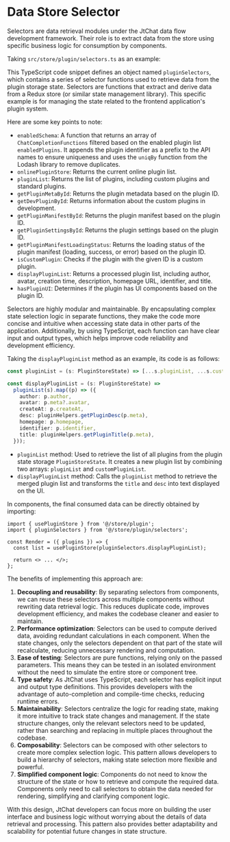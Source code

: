 # Data Store Selector

Selectors are data retrieval modules under the JtChat data flow development framework. Their role is to extract data from the store using specific business logic for consumption by components.

Taking `src/store/plugin/selectors.ts` as an example:

This TypeScript code snippet defines an object named `pluginSelectors`, which contains a series of selector functions used to retrieve data from the plugin storage state. Selectors are functions that extract and derive data from a Redux store (or similar state management library). This specific example is for managing the state related to the frontend application's plugin system.

Here are some key points to note:

- `enabledSchema`: A function that returns an array of `ChatCompletionFunctions` filtered based on the enabled plugin list `enabledPlugins`. It appends the plugin identifier as a prefix to the API names to ensure uniqueness and uses the `uniqBy` function from the Lodash library to remove duplicates.
- `onlinePluginStore`: Returns the current online plugin list.
- `pluginList`: Returns the list of plugins, including custom plugins and standard plugins.
- `getPluginMetaById`: Returns the plugin metadata based on the plugin ID.
- `getDevPluginById`: Returns information about the custom plugins in development.
- `getPluginManifestById`: Returns the plugin manifest based on the plugin ID.
- `getPluginSettingsById`: Returns the plugin settings based on the plugin ID.
- `getPluginManifestLoadingStatus`: Returns the loading status of the plugin manifest (loading, success, or error) based on the plugin ID.
- `isCustomPlugin`: Checks if the plugin with the given ID is a custom plugin.
- `displayPluginList`: Returns a processed plugin list, including author, avatar, creation time, description, homepage URL, identifier, and title.
- `hasPluginUI`: Determines if the plugin has UI components based on the plugin ID.

Selectors are highly modular and maintainable. By encapsulating complex state selection logic in separate functions, they make the code more concise and intuitive when accessing state data in other parts of the application. Additionally, by using TypeScript, each function can have clear input and output types, which helps improve code reliability and development efficiency.

Taking the `displayPluginList` method as an example, its code is as follows:

```ts
const pluginList = (s: PluginStoreState) => [...s.pluginList, ...s.customPluginList];

const displayPluginList = (s: PluginStoreState) =>
  pluginList(s).map((p) => ({
    author: p.author,
    avatar: p.meta?.avatar,
    createAt: p.createAt,
    desc: pluginHelpers.getPluginDesc(p.meta),
    homepage: p.homepage,
    identifier: p.identifier,
    title: pluginHelpers.getPluginTitle(p.meta),
  }));
```

- `pluginList` method: Used to retrieve the list of all plugins from the plugin state storage `PluginStoreState`. It creates a new plugin list by combining two arrays: `pluginList` and `customPluginList`.
- `displayPluginList` method: Calls the `pluginList` method to retrieve the merged plugin list and transforms the `title` and `desc` into text displayed on the UI.

In components, the final consumed data can be directly obtained by importing:

```tsx | pure
import { usePluginStore } from '@/store/plugin';
import { pluginSelectors } from '@/store/plugin/selectors';

const Render = ({ plugins }) => {
  const list = usePluginStore(pluginSelectors.displayPluginList);

  return <> ... </>;
};
```

The benefits of implementing this approach are:

1. **Decoupling and reusability**: By separating selectors from components, we can reuse these selectors across multiple components without rewriting data retrieval logic. This reduces duplicate code, improves development efficiency, and makes the codebase cleaner and easier to maintain.
2. **Performance optimization**: Selectors can be used to compute derived data, avoiding redundant calculations in each component. When the state changes, only the selectors dependent on that part of the state will recalculate, reducing unnecessary rendering and computation.
3. **Ease of testing**: Selectors are pure functions, relying only on the passed parameters. This means they can be tested in an isolated environment without the need to simulate the entire store or component tree.
4. **Type safety**: As JtChat uses TypeScript, each selector has explicit input and output type definitions. This provides developers with the advantage of auto-completion and compile-time checks, reducing runtime errors.
5. **Maintainability**: Selectors centralize the logic for reading state, making it more intuitive to track state changes and management. If the state structure changes, only the relevant selectors need to be updated, rather than searching and replacing in multiple places throughout the codebase.
6. **Composability**: Selectors can be composed with other selectors to create more complex selection logic. This pattern allows developers to build a hierarchy of selectors, making state selection more flexible and powerful.
7. **Simplified component logic**: Components do not need to know the structure of the state or how to retrieve and compute the required data. Components only need to call selectors to obtain the data needed for rendering, simplifying and clarifying component logic.

With this design, JtChat developers can focus more on building the user interface and business logic without worrying about the details of data retrieval and processing. This pattern also provides better adaptability and scalability for potential future changes in state structure.
